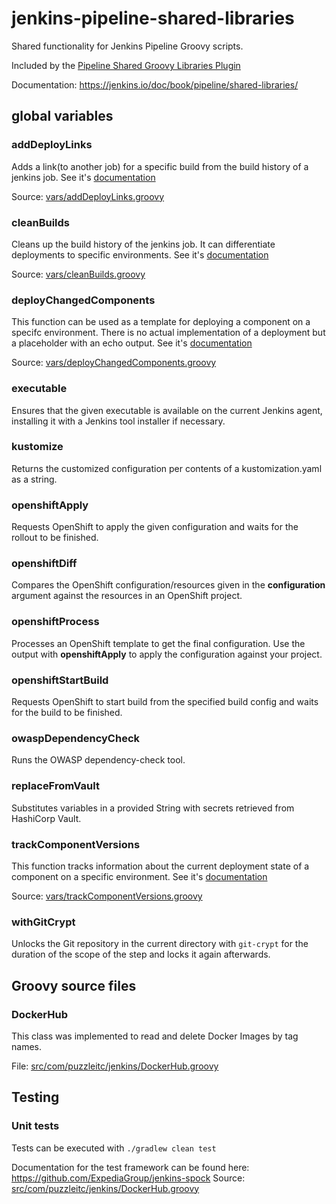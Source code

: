 # jenkins-pipeline-shared-libraries

Shared functionality for Jenkins Pipeline Groovy scripts.

Included by the [Pipeline Shared Groovy Libraries Plugin](https://wiki.jenkins.io/display/JENKINS/Pipeline+Shared+Groovy+Libraries+Plugin)

Documentation: <https://jenkins.io/doc/book/pipeline/shared-libraries/>

## global variables

### addDeployLinks

Adds a link(to another job) for a specific build from the build history of a jenkins job.
See it's [documentation](vars/addDeployLinks.txt)

Source: [vars/addDeployLinks.groovy](vars/addDeployLinks.groovy)

### cleanBuilds

Cleans up the build history of the jenkins job. It can differentiate deployments to specific environments.
See it's [documentation](vars/cleanBuilds.txt)

Source: [vars/cleanBuilds.groovy](vars/cleanBuilds.groovy)

### deployChangedComponents

This function can be used as a template for deploying a component on a specifc environment.
There is no actual implementation of a deployment but a placeholder with an echo output.
See it's [documentation](vars/deployChangedComponents.txt)

Source: [vars/deployChangedComponents.groovy](vars/deployChangedComponents.groovy)

### executable

Ensures that the given executable is available on the current Jenkins agent, installing it with a Jenkins tool installer 
if necessary.

### kustomize

Returns the customized configuration per contents of a kustomization.yaml as a string.

### openshiftApply

Requests OpenShift to apply the given configuration and waits for the rollout to be finished.

### openshiftDiff

Compares the OpenShift configuration/resources given in the <b>configuration</b> argument against the resources in an
OpenShift project.

### openshiftProcess

Processes an OpenShift template to get the final configuration. Use the output with **openshiftApply** to apply the configuration against your project.

### openshiftStartBuild

Requests OpenShift to start build from the specified build config and waits for the build to be finished.

### owaspDependencyCheck

Runs the OWASP dependency-check tool.

### replaceFromVault

Substitutes variables in a provided String with secrets retrieved from HashiCorp Vault.

### trackComponentVersions

This function tracks information about the current deployment state of a component on a specific environment.
See it's [documentation](vars/trackComponentVersions.txt)

Source: [vars/trackComponentVersions.groovy](vars/trackComponentVersions.groovy)

### withGitCrypt

Unlocks the Git repository in the current directory with <code>git-crypt</code> for the duration of the scope of the
 step and locks it again afterwards.

## Groovy source files

### DockerHub

This class was implemented to read and delete Docker Images by tag names.

File: [src/com/puzzleitc/jenkins/DockerHub.groovy](src/com/puzzleitc/jenkins/DockerHub.groovy)

## Testing

### Unit tests

Tests can be executed with `./gradlew clean test`

Documentation for the test framework can be found here: <https://github.com/ExpediaGroup/jenkins-spock>
Source: [src/com/puzzleitc/jenkins/DockerHub.groovy](src/com/puzzleitc/jenkins/DockerHub.groovy)
